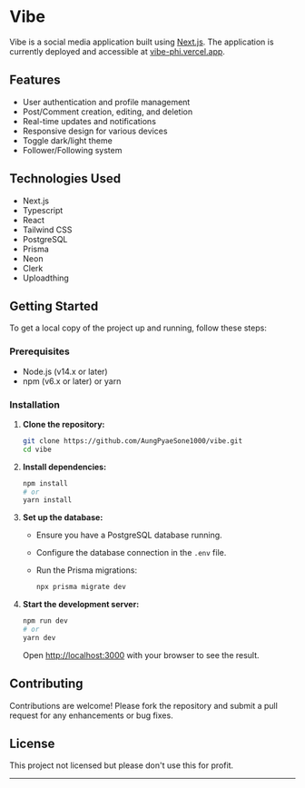# Vibe

Vibe is a social media application built using [Next.js](https://nextjs.org/). The application is currently deployed and accessible at [vibe-phi.vercel.app](https://vibe-phi.vercel.app).

## Features

- User authentication and profile management
- Post/Comment creation, editing, and deletion
- Real-time updates and notifications
- Responsive design for various devices
- Toggle dark/light theme
- Follower/Following system

## Technologies Used

- Next.js
- Typescript
- React
- Tailwind CSS
- PostgreSQL
- Prisma
- Neon
- Clerk
- Uploadthing
  

## Getting Started

To get a local copy of the project up and running, follow these steps:

### Prerequisites

- Node.js (v14.x or later)
- npm (v6.x or later) or yarn

### Installation

1. **Clone the repository:**

   ```bash
   git clone https://github.com/AungPyaeSone1000/vibe.git
   cd vibe
   ```

2. **Install dependencies:**

   ```bash
   npm install
   # or
   yarn install
   ```

3. **Set up the database:**

   - Ensure you have a PostgreSQL database running.
   - Configure the database connection in the `.env` file.
   - Run the Prisma migrations:

     ```bash
     npx prisma migrate dev
     ```

4. **Start the development server:**

   ```bash
   npm run dev
   # or
   yarn dev
   ```

   Open [http://localhost:3000](http://localhost:3000) with your browser to see the result.

## Contributing

Contributions are welcome! Please fork the repository and submit a pull request for any enhancements or bug fixes.

## License

This project not licensed but please don't use this for profit. 

---

